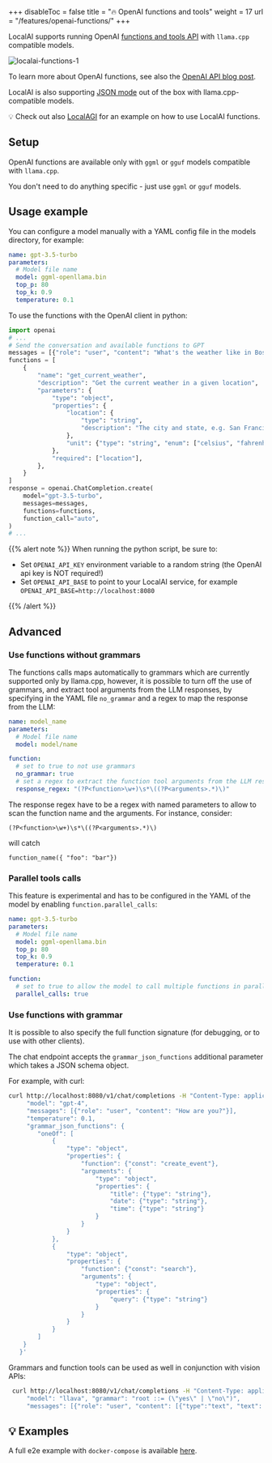 
+++
disableToc = false
title = "🔥 OpenAI functions and tools"
weight = 17
url = "/features/openai-functions/"
+++

LocalAI supports running OpenAI [functions and tools API](https://platform.openai.com/docs/api-reference/chat/create#chat-create-tools) with `llama.cpp` compatible models.

![localai-functions-1](https://github.com/ggerganov/llama.cpp/assets/2420543/5bd15da2-78c1-4625-be90-1e938e6823f1)

To learn more about OpenAI functions, see also the [OpenAI API blog post](https://openai.com/blog/function-calling-and-other-api-updates).

LocalAI is also supporting [JSON mode](https://platform.openai.com/docs/guides/text-generation/json-mode) out of the box with llama.cpp-compatible models.

💡 Check out also [LocalAGI](https://github.com/mudler/LocalAGI) for an example on how to use LocalAI functions.

## Setup

OpenAI functions are available only with `ggml` or `gguf` models compatible with `llama.cpp`.

You don't need to do anything specific - just use `ggml` or `gguf` models.


## Usage example

You can configure a model manually with a YAML config file in the models directory, for example:

```yaml
name: gpt-3.5-turbo
parameters:
  # Model file name
  model: ggml-openllama.bin
  top_p: 80
  top_k: 0.9
  temperature: 0.1
```

To use the functions with the OpenAI client in python:

```python
import openai
# ...
# Send the conversation and available functions to GPT
messages = [{"role": "user", "content": "What's the weather like in Boston?"}]
functions = [
    {
        "name": "get_current_weather",
        "description": "Get the current weather in a given location",
        "parameters": {
            "type": "object",
            "properties": {
                "location": {
                    "type": "string",
                    "description": "The city and state, e.g. San Francisco, CA",
                },
                "unit": {"type": "string", "enum": ["celsius", "fahrenheit"]},
            },
            "required": ["location"],
        },
    }
]
response = openai.ChatCompletion.create(
    model="gpt-3.5-turbo",
    messages=messages,
    functions=functions,
    function_call="auto",
)
# ...
```

{{% alert note %}}
When running the python script, be sure to:

- Set `OPENAI_API_KEY` environment variable to a random string (the OpenAI api key is NOT required!)
- Set `OPENAI_API_BASE` to point to your LocalAI service, for example `OPENAI_API_BASE=http://localhost:8080`

{{% /alert %}}

## Advanced

### Use functions without grammars

The functions calls maps automatically to grammars which are currently supported only by llama.cpp, however, it is possible to turn off the use of grammars, and extract tool arguments from the LLM responses, by specifying in the YAML file `no_grammar` and a regex to map the response from the LLM:

```yaml
name: model_name
parameters:
  # Model file name
  model: model/name

function:
  # set to true to not use grammars
  no_grammar: true
  # set a regex to extract the function tool arguments from the LLM response
  response_regex: "(?P<function>\w+)\s*\((?P<arguments>.*)\)"
```

The response regex have to be a regex with named parameters to allow to scan the function name and the arguments. For instance, consider:

```
(?P<function>\w+)\s*\((?P<arguments>.*)\)
```

will catch

```
function_name({ "foo": "bar"})
```

### Parallel tools calls

This feature is experimental and has to be configured in the YAML of the model by enabling `function.parallel_calls`:

```yaml
name: gpt-3.5-turbo
parameters:
  # Model file name
  model: ggml-openllama.bin
  top_p: 80
  top_k: 0.9
  temperature: 0.1

function:
  # set to true to allow the model to call multiple functions in parallel
  parallel_calls: true
```

### Use functions with grammar

It is possible to also specify the full function signature (for debugging, or to use with other clients).

The chat endpoint accepts the `grammar_json_functions` additional parameter which takes a JSON schema object.

For example, with curl:

```bash
curl http://localhost:8080/v1/chat/completions -H "Content-Type: application/json" -d '{
     "model": "gpt-4",
     "messages": [{"role": "user", "content": "How are you?"}],
     "temperature": 0.1,
     "grammar_json_functions": {
        "oneOf": [
            {
                "type": "object",
                "properties": {
                    "function": {"const": "create_event"},
                    "arguments": {
                        "type": "object",
                        "properties": {
                            "title": {"type": "string"},
                            "date": {"type": "string"},
                            "time": {"type": "string"}
                        }
                    }
                }
            },
            {
                "type": "object",
                "properties": {
                    "function": {"const": "search"},
                    "arguments": {
                        "type": "object",
                        "properties": {
                            "query": {"type": "string"}
                        }
                    }
                }
            }
        ]
    }
   }'
```

Grammars and function tools can be used as well in conjunction with vision APIs:

```bash
 curl http://localhost:8080/v1/chat/completions -H "Content-Type: application/json" -d '{
     "model": "llava", "grammar": "root ::= (\"yes\" | \"no\")",
     "messages": [{"role": "user", "content": [{"type":"text", "text": "Is there some grass in the image?"}, {"type": "image_url", "image_url": {"url": "https://upload.wikimedia.org/wikipedia/commons/thumb/d/dd/Gfp-wisconsin-madison-the-nature-boardwalk.jpg/2560px-Gfp-wisconsin-madison-the-nature-boardwalk.jpg" }}], "temperature": 0.9}]}'
```


## 💡 Examples

A full e2e example with `docker-compose` is available [here](https://github.com/go-skynet/LocalAI/tree/master/examples/functions).
